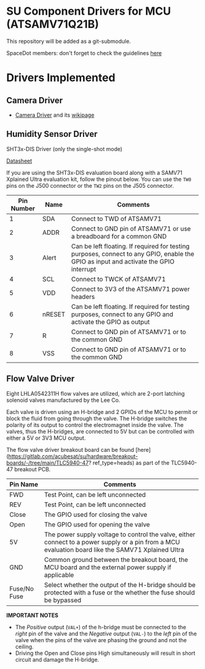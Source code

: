 # SU Component Drivers for MCU (ATSAMV71Q21B)

This repository will be added as a git-submodule.

SpaceDot members: don't forget to check the guidelines [here](https://mm.spacedot.gr/acubesat/pl/i9qt3t7cyirbxysramwzybk1se)

# Drivers Implemented

## Camera Driver

- [Camera Driver](https://gitlab.com/acubesat/su/on-board-software/su-component-drivers/-/tree/master/U3VCamDriver) and its [wikipage](https://gitlab.com/groups/acubesat/su/on-board-software/-/wikis/USB3-Vision-Camera-Driver)

## Humidity Sensor Driver

SHT3x-DIS Driver (only the single-shot mode)

[Datasheet](https://sensirion.com/media/documents/213E6A3B/63A5A569/Datasheet_SHT3x_DIS.pdf)

If you are using the SHT3x-DIS evaluation board along with a SAMV71 Xplained Ultra evaluation kit, follow the pinout below.
You can use the `TW0` pins on the J500 connector or the `TW2` pins on the J505 connector.


| Pin Number | Name   | Comments                                                                                                                              |
| ------ |--------|---------------------------------------------------------------------------------------------------------------------------------------|
| 1 | SDA    | Connect to TWD of ATSAMV71                                                                                                            |
| 2 | ADDR   | Connect to GND pin of ATSAMV71 or use a breadboard for a common GND                                                                   |
| 3 | Alert  | Can be left floating. If required for testing purposes, connect to any GPIO, enable the GPIO as input and activate the GPIO interrupt |
| 4 | SCL    | Connect to TWCK of ATSAMV71                                                                                                           |
| 5 | VDD    | Connect to 3V3 of the ATSAMV71 power headers                                                                                          |
| 6 | nRESET | Can be left floating. If required for testing purposes, connect to any GPIO and activate the GPIO as output                           |
| 7 | R      | Connect to GND pin of ATSAMV71 or to the common GND                                                                                   |
| 8 | VSS    | Connect to GND pin of ATSAMV71 or to the common GND                                                                                                         |

## Flow Valve Driver

Eight LHLA0542311H flow valves are utilized, which are 2-port latching solenoid valves manufactured by the Lee Co.

Each valve is driven using an H-bridge and 2 GPIOs of the MCU to permit or block the fluid from going through the valve. The H-bridge switches the polarity of its output to control the electromagnet inside the valve. The valves, thus the H-bridges, are connected to 5V but can be controlled with either a 5V or 3V3 MCU output.

The flow valve driver breakout board can be found [here](https://gitlab.com/acubesat/su/hardware/breakout-boards/-/tree/main/TLC5940-47?
ref_type=heads) as part of the TLC5940-47 breakout PCB.

| Pin Name     | Comments                                                                                                                                           |
|--------------|----------------------------------------------------------------------------------------------------------------------------------------------------|
| FWD          | Test Point, can be left unconnected                                                                                                                |
| REV          | Test Point, can be left unconnected                                                                                                                |
| Close        | The GPIO used for closing the valve                                                                                                                |
| Open         | The GPIO used for opening the valve                                                                                                                |
| 5V           | The power supply voltage to control the valve, either connect to a power supply or a pin from a MCU evaluation board like the SAMV71 Xplained Ultra |
| GND          | Common ground between the breakout board, the MCU board and the external power supply if applicable                                                |
| Fuse/No Fuse | Select whether the output of the H-bridge should be protected with a fuse or the whether the fuse should be bypassed                               |                                                                                             

**IMPORTANT NOTES**
- The *Positive* output (`VAL+`) of the h-bridge must be connected to the *right* pin of the valve and the *Negative* output (`VAL-`) to the *left* 
  pin of 
  the 
  valve when the pins of the valve are phasing the ground and not the ceiling.
- Driving the Open and Close pins High simultaneously will result in short circuit and damage the H-bridge.
